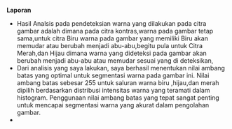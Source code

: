**Laporan**
- Hasil Analsis pada pendeteksian warna yang dilakukan pada citra gambar adalah dimana pada citra kontras,warna pada gambar tetap sama,untuk citra Biru warna pada gambar yang memiliki Biru akan memudar atau berubah menjadi abu-abu,begitu pula untuk Citra Merah,dan Hijau dimana warna yang dideteksi pada gambar akan berubah menjadi abu-abu atau memudar sesuai yang di deteksikan,
- Dari analisis yang saya lakukan, saya berhasil menentukan nilai ambang batas yang optimal untuk segmentasi warna pada gambar ini. Nilai ambang batas sebesar 255 untuk saluran warna biru ,hijau,dan merah dipilih berdasarkan distribusi intensitas warna yang teramati dalam histogram. Penggunaan nilai ambang batas yang tepat sangat penting untuk mencapai segmentasi warna yang akurat dalam pengolahan gambar.
- 
